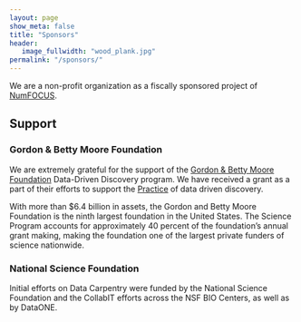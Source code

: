 ```yaml
---
layout: page
show_meta: false
title: "Sponsors"
header:
   image_fullwidth: "wood_plank.jpg"
permalink: "/sponsors/"
---
```


We are a non-profit organization as a fiscally sponsored project of [NumFOCUS](http://numfocus.org).

## Support

### Gordon & Betty Moore Foundation

We are extremely grateful for the support of the [Gordon & Betty Moore Foundation](http://moore.org) Data-Driven Discovery program. We have received 
a grant as a part of their efforts to support the [Practice](https://www.moore.org/programs/science/data-driven-discovery/ddd-practices) of data driven discovery. 

With more than $6.4 billion in assets, the Gordon and Betty Moore Foundation is the ninth largest foundation in the United States. The Science Program accounts for approximately 40 percent of the foundation’s annual grant making, making the foundation one of the largest private funders of science nationwide.

### National Science Foundation

Initial efforts on Data Carpentry were funded by the National Science Foundation and the CollabIT efforts across the NSF BIO Centers, as well as by DataONE.
